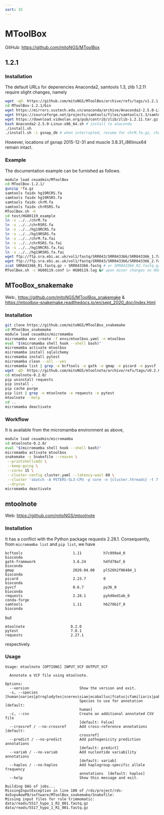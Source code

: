 ```yaml
---
sort: 35
---
```


# MToolBox

GitHub: <https://github.com/mitoNGS/MToolBox>

## 1.2.1

### Installation

The default URLs for depenencies Anaconda2, samtools 1.3, zlib 1.2.11 require slight changes, namely

```bash
wget -qO- https://github.com/mitoNGS/MToolBox/archive/refs/tags/v1.2.1.tar.gz | tar xvfz -
cd MToolBox-1.2.1/bin
wget https://mirrors.sustech.edu.cn/anaconda/archive/Anaconda2-2.5.0-Linux-x86_64.sh
wget https://sourceforge.net/projects/samtools/files/samtools/1.3/samtools-1.3.tar.bz2/
wget https://download.videolan.org/pub/contrib/zlib/zlib-1.2.11.tar.gz
bash Anaconda2-2.5.0-Linux-x86_64.sh # install to anaconda
./install.sh
./install.sh -i gsnap_db # when interrupted, resume for chrM.fa.gz, chrRSRS.fa.gz, hg19RCRS.fa.gz, hg19RSRS.fa.gz
```

However, locations of gsnap 2015-12-31 and muscle 3.8.31_i86linux64 remain intact.

### Example

The documentation example can be furnished as follows.

```bash
module load ceuadmin/MToolBox
cd MToolBox-1.2.1/
gunzip *fa.gz
samtools faidx hg19RCRS.fa
samtools faidx hg19RSRS.fa
samtools faidx chrM.fa
samtools faidx chrRSRS.fa
MToolBox.sh -h
cd test/HG00119_example
ln -s ../../chrM.fa
ln -s ../../chrRSRS.fa
ln -s ../../hg19RCRS.fa
ln -s ../../hg19RSRS.fa
ln -s ../../chrM.fa.fai
ln -s ../../chrRSRS.fa.fai
ln -s ../../hg19RCRS.fa.fai
ln -s ../../hg19RSRS.fa.fai
wget ftp://ftp.sra.ebi.ac.uk/vol1/fastq/SRR043/SRR043366/SRR043366_1.fastq.gz -O SRR043366_R1.fastq.gz
wget ftp://ftp.sra.ebi.ac.uk/vol1/fastq/SRR043/SRR043366/SRR043366_2.fastq.gz -O SRR043366_R2.fastq.gz
zcat SRR043366_R1.fastq.gz > SRR043366.fastq # or SRR043366_R2.fastq.gz?
MToolBox.sh -c HG00119.conf &> HG00119.log &# upon minor changes on HG00119.conf
```

## MTooBox_snakemake

Web:, <https://github.com/mitoNGS/MToolBox_snakemake> & <https://mtoolbox-snakemake.readthedocs.io/en/sept_2020_doc/index.html>

### Installation

```bash
git clone https://github.com/mitoNGS/MToolBox_snakemake
cd MToolBox_snakemake
module load ceuadmin/micromamba
micromamba env create -f envs/mtoolbox.yaml -n mtoolbox
eval "$(micromamba shell hook --shell bash)"
micromamba activate mtoolbox
micromamba install sqlalchemy
micromamba install pytest
micromamba clean --all --yes
micromamba list | grep -e bcftools -e gatk -e gmap -e picard -e pyvcf -e requests -e samtools
wget -qO- https://github.com/mitoNGS/mtoolnote/archive/refs/tags/v0.2.0.tar.gz | tar xfz -
cd mtoolnote-0.2.0/
pip uninstall requests
pip install .
pip cache purge
pip list | grep -e mtoolnote -e requests -e pytest
mtoolnote --help
cd ..
micromamba deactivate
```

### Workflow

It is available from the micromamba environment as above,

```bash
module load ceuadmin/micromamba
cd mtoolnote-0.2.0/
eval "$(micromamba shell hook --shell bash)"
micromamba activate mtoolbox
snakemake -s Snakefile --reason \
 --printshellcmds \
 --keep-going \
 --cores 15 \
 --cluster-config cluster.yaml --latency-wait 60 \
 --cluster 'sbatch -A PETERS-SL3-CPU -p core -n {cluster.threads} -t 7:00:00 -o {cluster.stdout}' \
 --dryrun
micromamba deactivate
```

## mtoolnote

Web: <https://github.com/mitoNGS/mtoolnote>

### Installation

It has a conflict with the Python package requests 2.28.1. Consequently, from `micromamba list` and `pip list`, we have

```
bcftools                       1.11          h7c999a4_0              bioconda
gatk-framework                 3.6.24        hdfd78af_6              bioconda
gmap                           2020.04.08    pl526h2f06484_1         bioconda
picard                         2.23.7        0                       bioconda
pyvcf                          0.6.7         py36_0                  bioconda
requests                       2.28.1        pyhd8ed1ab_0            conda-forge
samtools                       1.11          h6270b1f_0              bioconda
```

but

```
mtoolnote                     0.2.0
pytest                        7.0.1
requests                      2.27.1
```

respectively.

### Usage

```
Usage: mtoolnote [OPTIONS] INPUT_VCF OUTPUT_VCF

  Annotate a VCF file using mtoolnote.

Options:
  --version                       Show the version and exit.
  -s, --species [human|oaries|ptroglodytes|scerevisiae|ecaballus|fcatus|cfamiliaris|pabelii|ggallus|mmulatta|rnorvegicus|btaurus|oanatinus|sscrofa|nleucogenys|chircus|mmusculus|tguttata|tnigroviridis|mgallopavo|mdomestica|drerio]
                                  Species to use for annotation  [default:
                                  human]
  -c, --csv                       Create an additional annotated CSV file
                                  [default: False]
  --crossref / --no-crossref      Add cross-reference annotations  [default:
                                  crossref]
  --predict / --no-predict        Add pathogenicity prediction annotations
                                  [default: predict]
  --variab / --no-variab          Add nucleotide variability annotations
                                  [default: variab]
  --haplos / --no-haplos          Add haplogroup-specific allele frequency
                                  annotations  [default: haplos]
  --help                          Show this message and exit.

Building DAG of jobs...
MissingInputException in line 180 of /rds/project/rds-4o5vpvAowP0/software/MToolBox_snakemake/Snakefile:
Missing input files for rule trimmomatic:
data/reads/5517_hypo_1_R2_001.fastq.gz
data/reads/5517_hypo_1_R1_001.fastq.gz
```
